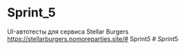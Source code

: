 # Sprint_5
UI-автотесты для сервиса Stellar Burgers https://stellarburgers.nomoreparties.site/#   S p r i n t _ 5  
 #   S p r i n t _ 5  
 